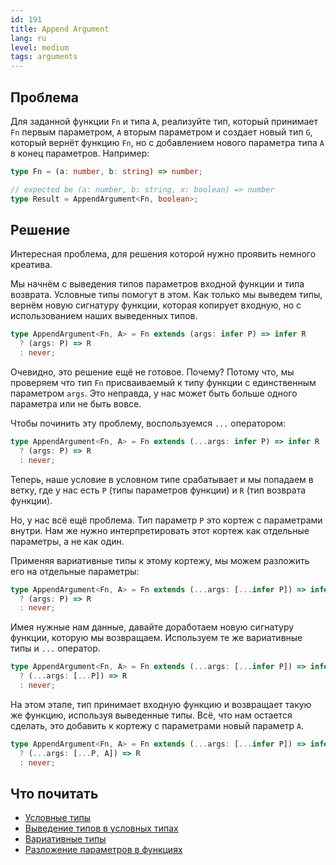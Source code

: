 ```yaml
---
id: 191
title: Append Argument
lang: ru
level: medium
tags: arguments
---
```


## Проблема

Для заданной функции `Fn` и типа `A`, реализуйте тип, который принимает `Fn`
первым параметром, `A` вторым параметром и создает новый тип `G`, который вернёт
функцию `Fn`, но с добавлением нового параметра типа `A` в конец параметров.
Например:

```typescript
type Fn = (a: number, b: string) => number;

// expected be (a: number, b: string, x: boolean) => number
type Result = AppendArgument<Fn, boolean>;
```

## Решение

Интересная проблема, для решения которой нужно проявить немного креатива.

Мы начнём с выведения типов параметров входной функции и типа возврата. Условные
типы помогут в этом. Как только мы выведем типы, вернём новую сигнатуру функции,
которая копирует входную, но с использованием наших выведенных типов.

```typescript
type AppendArgument<Fn, A> = Fn extends (args: infer P) => infer R
  ? (args: P) => R
  : never;
```

Очевидно, это решение ещё не готовое. Почему? Потому что, мы проверяем что тип
`Fn` присваиваемый к типу функции с единственным параметром `args`. Это
неправда, у нас может быть больше одного параметра или не быть вовсе.

Чтобы починить эту проблему, воспользуемся `...` оператором:

```typescript
type AppendArgument<Fn, A> = Fn extends (...args: infer P) => infer R
  ? (args: P) => R
  : never;
```

Теперь, наше условие в условном типе срабатывает и мы попадаем в ветку, где у
нас есть `P` (типы параметров функции) и `R` (тип возврата функции).

Но, у нас всё ещё проблема. Тип параметр `P` это кортеж с параметрами внутри.
Нам же нужно интерпретировать этот кортеж как отдельные параметры, а не как
один.

Применяя вариативные типы к этому кортежу, мы можем разложить его на отдельные
параметры:

```typescript
type AppendArgument<Fn, A> = Fn extends (...args: [...infer P]) => infer R
  ? (args: P) => R
  : never;
```

Имея нужные нам данные, давайте доработаем новую сигнатуру функции, которую мы
возвращаем. Используем те же вариативные типы и `...` оператор.

```typescript
type AppendArgument<Fn, A> = Fn extends (...args: [...infer P]) => infer R
  ? (...args: [...P]) => R
  : never;
```

На этом этапе, тип принимает входную функцию и возвращает такую же функцию,
используя выведенные типы. Всё, что нам остается сделать, это добавить к кортежу
с параметрами новый параметр `A`.

```typescript
type AppendArgument<Fn, A> = Fn extends (...args: [...infer P]) => infer R
  ? (...args: [...P, A]) => R
  : never;
```

## Что почитать

- [Условные типы](https://www.typescriptlang.org/docs/handbook/2/conditional-types.html)
- [Выведение типов в условных типах](https://www.typescriptlang.org/docs/handbook/2/conditional-types.html#inferring-within-conditional-types)
- [Вариативные типы](https://www.typescriptlang.org/docs/handbook/release-notes/typescript-4-0.html#variadic-tuple-types)
- [Разложение параметров в функциях](https://www.typescriptlang.org/docs/handbook/2/functions.html#rest-parameters-and-arguments)
